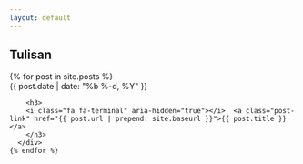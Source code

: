 ```yaml
---
layout: default
---
```

<div class="page-header">
  <h2>Tulisan</h2>
</div>

  <div class="post-list">
    {% for post in site.posts %}
      <div>
        <span class="post-meta"><i class="fa fa-calendar"></i> {{ post.date | date: "%b %-d, %Y" }}</span>

        <h3>
        <i class="fa fa-terminal" aria-hidden="true"></i>  <a class="post-link" href="{{ post.url | prepend: site.baseurl }}">{{ post.title }}</a>
        </h3>
      </div>
    {% endfor %}
  </div>

<p class="rss-subscribe pull-right"><a href="{{ "/feed.xml" | prepend: site.baseurl }}" title="via RSS"><i class="fa fa-rss faa-wrench animated"></i></a></p>


